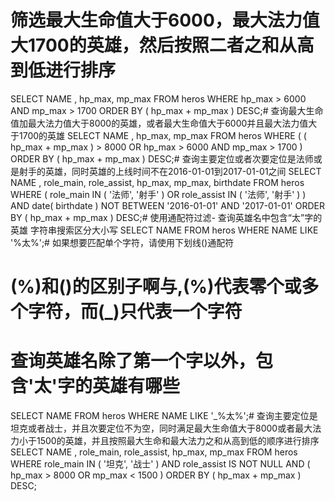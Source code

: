 # 筛选最大生命值大于6000，最大法力值大1700的英雄，然后按照二者之和从高到低进行排序
SELECT NAME
	,
	hp_max,
	mp_max 
FROM
	heros 
WHERE
	hp_max > 6000 
	AND mp_max > 1700 
ORDER BY
	( hp_max + mp_max ) DESC;# 查询最大生命值加最大法力值大于8000的英雄，或者最大生命值大于6000并且最大法力值大于1700的英雄
SELECT NAME
	,
	hp_max,
	mp_max 
FROM
	heros 
WHERE
	( ( hp_max + mp_max ) > 8000 OR hp_max > 6000 AND mp_max > 1700 ) 
ORDER BY
	( hp_max + mp_max ) DESC;# 查询主要定位或者次要定位是法师或是射手的英雄，同时英雄的上线时间不在2016-01-01到2017-01-01之间
SELECT NAME
	,
	role_main,
	role_assist,
	hp_max,
	mp_max,
	birthdate 
FROM
	heros 
WHERE
	( role_main IN ( '法师', '射手' ) OR role_assist IN ( '法师', '射手' ) ) 
	AND date( birthdate ) NOT BETWEEN '2016-01-01' 
	AND '2017-01-01' 
ORDER BY
	( hp_max + mp_max ) DESC;# 使用通配符过滤- 查询英雄名中包含“太”字的英雄 字符串搜索区分大小写
SELECT NAME 
FROM
	heros 
WHERE
	NAME LIKE '%太%';# 如果想要匹配单个字符，请使用下划线()通配符
# (%)和()的区别子啊与,(%)代表零个或多个字符，而(_)只代表一个字符
# 查询英雄名除了第一个字以外，包含'太'字的英雄有哪些
SELECT NAME 
FROM
	heros 
WHERE
	NAME LIKE '_%太%';# 查询主要定位是坦克或者战士，并且次要定位不为空，同时满足最大生命值大于8000或者最大法力小于1500的英雄，并且按照最大生命和最大法力之和从高到低的顺序进行排序
SELECT NAME
	,
	role_main,
	role_assist,
	hp_max,
	mp_max 
FROM
	heros 
WHERE
	role_main IN ( '坦克', '战士' ) 
	AND role_assist IS NOT NULL 
	AND ( hp_max > 8000 OR mp_max < 1500 ) 
ORDER BY
	( hp_max + mp_max ) DESC;